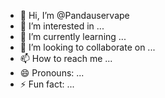 - 👋 Hi, I’m @Pandauservape
- 👀 I’m interested in ...
- 🌱 I’m currently learning ...
- 💞️ I’m looking to collaborate on ...
- 📫 How to reach me ...
- 😄 Pronouns: ...
- ⚡ Fun fact: ...

<!---
Pandauservape/Pandauservape is a ✨ special ✨ repository because its `README.md` (this file) appears on your GitHub profile.
You can click the Preview link to take a look at your changes.
--->

